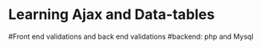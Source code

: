 # Learning Ajax and Data-tables
#Front end validations and back end validations
#backend: php and Mysql